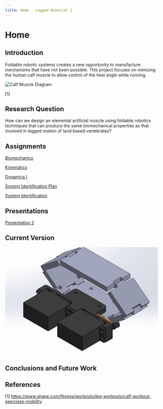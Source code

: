 ```yaml
---
title: Home - Legged Material 2
---
```


# Home

## Introduction

Foldable robotic systems creates a new opportunity to manufacture mechanisms that have not been possible. This project focuses on mimicing the human calf muscle to allow control  of the heel angle while running.


![Calf Muscle Diagram](https://mobilephysiotherapyclinic.in/wp-content/uploads/2019/12/calf-m.jpg)

[1]

## Research Question

How can we design an elemental artificial muscle using foldable robotics techniques that can produce the same biomechanical properties as that involved in legged motion of land based vertebrates? 

## Assignments
[Biomechanics](https://afechter715.github.io/afechter.github.io/Biomechanics)

[Kinematics](https://afechter715.github.io/afechter.github.io/Kinematics)

[Dynamics I](https://afechter715.github.io/afechter.github.io/Dynamics_I)

[System Identification Plan](https://afechter715.github.io/afechter.github.io/System_ID_Plan)

[System Identification](https://afechter715.github.io/afechter.github.io/System_ID)


## Presentations

[Presentation 2](https://youtu.be/SVlOz9L-fVo)

## Current Version

![Sarrus Assembly ISO](https://github.com/Afechter715/afechter.github.io/blob/9e1664ac76efa8483dd8deb2008eca1fd7aa9d8a/Sarrus%20Assembly%20ISO.JPG)

## Conclusions and Future Work




## References
[1] https://www.shape.com/fitness/workouts/leg-workouts/calf-workout-exercises-mobility
